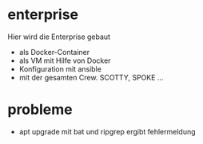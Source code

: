 # enterprise

Hier wird die Enterprise gebaut

* als Docker-Container
* als VM mit Hilfe von Docker 
* Konfiguration mit ansible
* mit der gesamten Crew. SCOTTY, SPOKE ...

# probleme

* apt upgrade mit bat und ripgrep ergibt fehlermeldung
